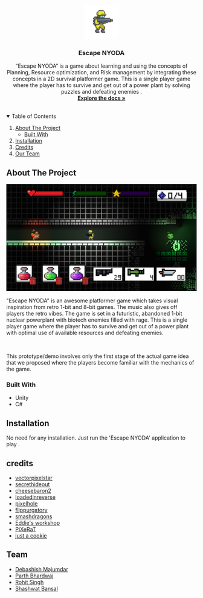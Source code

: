 
<!-- PROJECT LOGO -->
<br />
<p align="center">
  <a href="#">
    <img src="Escape NYODA/Assets/MenuSprite/idle1.png" alt="Logo" width="90" height="90"/>
  </a>

  <h3 align="center">Escape NYODA</h3>

  <p align="center">
    “Escape NYODA” is a game about learning and using the concepts of Planning, Resource optimization, and Risk management by integrating these concepts in a 2D survival platformer game. This is a single player game where the player has to survive and get out of a power plant by solving puzzles and defeating enemies .
    <br />
    <a href="https://github.com/unity-game-dev/project-escape-nyoda"><strong>Explore the docs »</strong></a>
    <br />
    <br />
   
  </p>
</p>



<!-- TABLE OF CONTENTS -->
<details open="open">
  <summary>Table of Contents</summary>
  <ol>
    <li>
      <a href="#about-the-project">About The Project</a>
      <ul>
        <li><a href="#built-with">Built With</a></li>
      </ul>
   </li>
   <li><a href="#installation">Installation</a></li>
    <li><a href="#credits">Credits</a></li>
   <li><a href="#team">Our Team</a></li>
  </ol>
</details>



<!-- ABOUT THE PROJECT -->
## About The Project
<img src="Escape NYODA/Assets/gameSC.jpeg" alt="Escape NYDOA in-game screenshot">
<br/>

"Escape NYODA" is an awesome platformer game which takes visual inspiration from retro 1-bit and 8-bit games. The music also gives off players the retro vibes.
The game is set in a futuristic, abandoned 1-bit nuclear powerplant with biotech enemies filled with rage. This is a single player game where the player has to survive and get out of a power plant with optimal use of available resources and defeating enemies.

<br/>

This prototype/demo involves only the first stage of the actual game idea that we proposed where the players become familiar with the mechanics of the game.



### Built With


* Unity
* C#


<!-- install -->
## Installation

No need for any installation. Just run the 'Escape NYODA' application to play .


<!-- ACKNOWLEDGEMENTS -->
## credits
* [vectorpixelstar](https://vectorpixelstar.itch.io)
* [secrethideout](https://secrethideout.itch.io)
* [cheesebaron2](https://cheesebaron2.itch.io)
* [loadedinreverse](https://loadedinreverse.itch.io)
* [pixelhole](https://pixelhole.itch.io)
* [flippurgatory](https://flippurgatory.itch.io)
* [smashdragons](https://smashdragons.itch.io)
* [Eddie's workshop](https://eddies-workshop.itch.io)
* [PiXeRaT](https://pixerat.itch.io )
* [just a cookie](https://just-a-cookie.itch.io)


## Team

* [Debashish Majumdar](https://github.com/NotFarFromBlonded)
* [Parth Bhardwaj](https://github.com/RuntimeTerror10)
* [Rohit Singh](https://github.com/Rohit14kvs)
* [Shashwat Bansal](https://github.com/bansal247)


